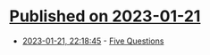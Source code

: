 # [Published on 2023-01-21](index.md)

* [2023-01-21, 22:18:45](https://lobste.rs/s/8ptkw4/five_questions) - [Five Questions](https://re-factor.blogspot.com/2020/02/five-questions.html)
